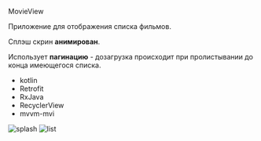 MovieView

Приложение для отображения списка фильмов.

Сплэш скрин **анимирован**.

Использует **пагинацию** - дозагрузка происходит при пролистывании до конца имеющегося списка.

- kotlin
- Retrofit
- RxJava
- RecyclerView
- mvvm-mvi

![splash](https://user-images.githubusercontent.com/72891023/184723042-3e352f68-3493-482f-8082-b655726a68dc.jpg) ![list](https://user-images.githubusercontent.com/72891023/184723044-c683bb18-4cf2-4e55-a618-1919ad52d891.jpg)

